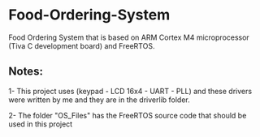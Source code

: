 # Food-Ordering-System
Food Ordering System that is based on ARM Cortex M4 microprocessor (Tiva C development board) and FreeRTOS.

## Notes:
1- This project uses (keypad - LCD 16x4 - UART - PLL) and these drivers were written by me and they are in the driverlib folder.

2- The folder "OS_Files" has the FreeRTOS source code that should be used in this project
